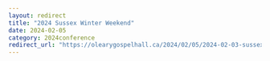 ```yaml
---
layout: redirect
title: "2024 Sussex Winter Weekend"
date: 2024-02-05
category: 2024conference
redirect_url: "https://olearygospelhall.ca/2024/02/05/2024-02-03-sussex-winter-weekend/"
---
```


